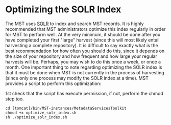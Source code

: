 # Optimizing the SOLR Index #

The MST uses [SOLR](http://lucene.apache.org/solr/) to index and search MST records.  It is highly recommended that MST administrators optimize this index regularly in order for MST to perform well.  At the very minimum, it should be done after you have completed your first "large" harvest (since this will most likely entail harvesting a complete repository).  It is difficult to say exactly what is the best recommendation for how often you should do this, since it depends on the size of your repository and how frequent and how large your regular harvests will be.  Perhaps, you may wish to do this once a week, or once a month.  One important thing to note regarding optimizing the SOLR index is that it must be done when MST is not currently in the process of harvesting (since only one process may modify the SOLR index at a time).  MST provides a script to perform this optimization:

1st check that the script has execute permission, if not, perform the chmod step too.

```
cd [tomcat]/bin/MST-instances/MetadataServicesToolkit
chmod +x optimize_solr_index.sh
sh ./optimize_solr_index.sh
```